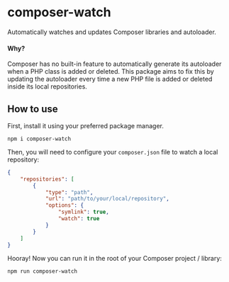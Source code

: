 # composer-watch
Automatically watches and updates Composer libraries and autoloader.

#### Why?
Composer has no built-in feature to automatically generate its autoloader when a PHP class is added or deleted.
This package aims to fix this by updating the autoloader every time a new PHP file is added or deleted inside its local repositories.

## How to use
First, install it using your preferred package manager.

```
npm i composer-watch
```

Then, you will need to configure your `composer.json` file to watch a local repository:

```json
{
    "repositories": [
        {
            "type": "path",
            "url": "path/to/your/local/repository",
            "options": {
                "symlink": true,
                "watch": true
            }
        }
    ]
}
```

Hooray! Now you can run it in the root of your Composer project / library:

```
npm run composer-watch
```